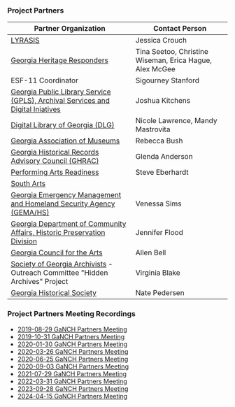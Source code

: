 ### Project Partners
| Partner Organization | Contact Person |
| --- | --- |
| [LYRASIS](https://www.lyrasis.org/Leadership/Pages/Catalyst-Fund.aspx) | Jessica Crouch |
| [Georgia Heritage Responders](https://www.georgiaheritageresponders.org/) | Tina Seetoo, Christine Wiseman, Erica Hague, Alex McGee | 
| ESF-11 Coordinator | Sigourney Stanford |
| [Georgia Public Library Service (GPLS), Archival Services and Digital Iniatives](https://georgialibraries.org/) | Joshua Kitchens |
| [Digital Library of Georgia (DLG)](https://dlg.usg.edu/) | Nicole Lawrence, Mandy Mastrovita |
| [Georgia Association of Museums](https://www.gamuseums.com/)| Rebecca Bush | 
| [Georgia Historical Records Advisory Council (GHRAC)](https://www.georgiaarchives.org/ghrac) | Glenda Anderson | 
| [Performing Arts Readiness](https://performingartsreadiness.org/) | Steve Eberhardt | 
| [South Arts](https://www.southarts.org/) |  | 
| [Georgia Emergency Management and Homeland Security Agency (GEMA/HS)](https://gema.georgia.gov/) | Venessa Sims | 
| [Georgia Department of Community Affairs, Historic Preservation Division](https://www.dca.ga.gov/georgia-historic-preservation-division) | Jennifer Flood | 
| [Georgia Council for the Arts](http://gaarts.org/) | Allen Bell |
| [Society of Georgia Archivists](https://soga.wildapricot.org/) - Outreach Committee "Hidden Archives" Project | Virginia Blake |
| [Georgia Historical Society](https://georgiahistory.com/) | Nate Pedersen |

### Project Partners Meeting Recordings
* [2019-08-29 GaNCH Partners Meeting](https://archive.org/details/2019-08-29_ganch_partners_meeting)
* [2019-10-31 GaNCH Partners Meeting](https://archive.org/details/2019-10-31_GaNCH_Partners_Meeting)
* [2020-01-30 GaNCH Partners Meeting](https://archive.org/details/2020-01-30_GaNCH_Partners_Meeting)
* [2020-03-26 GaNCH Partners Meeting](https://archive.org/details/2020-03-26_GaNCH_Partners_Meeting)
* [2020-06-25 GaNCH Partners Meeting](https://archive.org/details/2020-06-25_GaNCH_Project_Partners_Meeting)
* [2020-09-03 GaNCH Partners Meeting](https://archive.org/details/2020-09-03-ganch-partners-meeting)
* [2021-07-29 GaNCH Partners Meeting](https://archive.org/details/2021-07-29-ganch-partners-meeting)
* [2022-03-31 GaNCH Partners Meeting](https://archive.org/details/2022-03-31-ganch-project-partners-meeting)
* [2023-09-28 GaNCH Partners Meeting](https://archive.org/details/2023-09-28-ganch-project-partners-meeting)
* [2024-04-15 GaNCH Partners Meeting](https://archive.org/details/2024-04-15_GaNCH_Project_Partners_Meeting)
